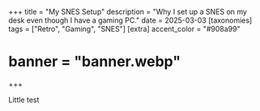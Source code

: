 +++
title = "My SNES Setup"
description = "Why I set up a SNES on my desk even though I have a gaming PC."
date = 2025-03-03
[taxonomies]
tags = ["Retro", "Gaming", "SNES"]
[extra]
accent_color = "#908a99"
# banner = "banner.webp"
+++

Little test